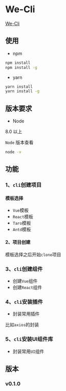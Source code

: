 # We-Cli

[We-Cli](https://github.com/wforguo/we-cli)

## 使用

- npm

``` sh
npm install
npm install -g
```

- yarn

``` sh
yarn install
yarn install -g
```

## 版本要求

- Node

8.0 以上

`Node` 版本查看

```sh
node -v
```

## 功能

### 1、`cli`创建项目

#### 模板选择

- `Vue`模板
- `React`模板
- `Taro`模板
- `Antd`模板

#### 2、项目创建

模板选择之后开始`clone`项目

### 3、`cli`创建组件

- 创建`Vue`组件
- 创建`React`组件

### 4、`cli`安装插件

- 封装常用插件

比如`axios`的封装

### 5、`cli`安装UI组件库

- 封装常用`UI`组件

## 版本

### v0.1.0


